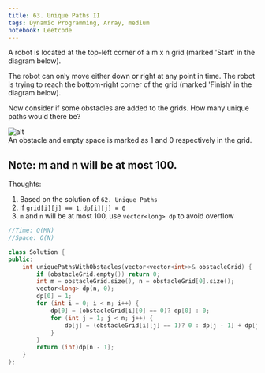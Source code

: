 ```yaml
---
title: 63. Unique Paths II
tags: Dynamic Programming, Array, medium
notebook: Leetcode
---
```


A robot is located at the top-left corner of a m x n grid (marked 'Start' in the diagram below).

The robot can only move either down or right at any point in time. The robot is trying to reach the bottom-right corner of the grid (marked 'Finish' in the diagram below).

Now consider if some obstacles are added to the grids. How many unique paths would there be?

![alt](https://assets.leetcode.com/uploads/2018/10/22/robot_maze.png)\
An obstacle and empty space is marked as 1 and 0 respectively in the grid.

Note: m and n will be at most 100.
----------
Thoughts:
1. Based on the solution of `62. Unique Paths`
2. If `grid[i][j] == 1`, `dp[i][j] = 0`
3. `m` and `n` will be at most 100, use `vector<long> dp` to avoid overflow

```c++
//Time: O(MN)
//Space: O(N)

class Solution {
public:
    int uniquePathsWithObstacles(vector<vector<int>>& obstacleGrid) {
        if (obstacleGrid.empty()) return 0;
        int m = obstacleGrid.size(), n = obstacleGrid[0].size();
        vector<long> dp(n, 0);
        dp[0] = 1;
        for (int i = 0; i < m; i++) {
            dp[0] = (obstacleGrid[i][0] == 0)? dp[0] : 0;
            for (int j = 1; j < n; j++) {
                dp[j] = (obstacleGrid[i][j] == 1)? 0 : dp[j - 1] + dp[j];
            }
        }
        return (int)dp[n - 1];
    }
};
```